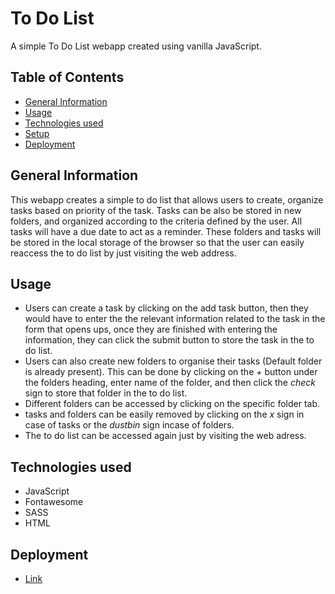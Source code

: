 # To Do List

A simple To Do List webapp created using vanilla JavaScript.

## Table of Contents

- [General Information](#general-information)
- [Usage](#usage)
- [Technologies used](#technologies-used)
- [Setup](#setup)
- [Deployment](#deployment)

## General Information

This webapp creates a simple to do list that allows users to create, organize tasks based on priority of the task. Tasks can be also be stored in new folders, and organized according to the criteria defined by the user. All tasks will have a due date to act as a reminder. These folders and tasks will be stored in the local storage of the browser so that the user can easily reaccess the to do list by just visiting the web address.

## Usage

- Users can create a task by clicking on the add task button, then they would have to enter the the relevant information related to the task in the form that opens ups, once they are finished with entering the information, they can click the submit button to store the task in the to do list.
- Users can also create new folders to organise their tasks (Default folder is already present). This can be done by clicking on the _+_ button under the folders heading, enter name of the folder, and then click the _check_ sign to store that folder in the to do list.
- Different folders can be accessed by clicking on the specific folder tab.
- tasks and folders can be easily removed by clicking on the _x_ sign in case of tasks or the _dustbin_ sign incase of folders.
- The to do list can be accessed again just by visiting the web adress.

## Technologies used

- JavaScript
- Fontawesome
- SASS
- HTML

## Deployment

- [Link](https://f-saeed.github.io/to-do-list/)
